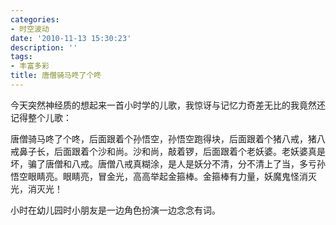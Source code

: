 ```yaml
---
categories:
- 时空波动
date: '2010-11-13 15:30:23'
description: ''
tags:
- 丰富多彩
title: 唐僧骑马咚了个咚
---
```

今天突然神经质的想起来一首小时学的儿歌，我惊讶与记忆力奇差无比的我竟然还记得整个儿歌：



唐僧骑马咚了个咚，后面跟着个孙悟空，孙悟空跑得块，后面跟着个猪八戒，猪八戒鼻子长，后面跟着个沙和尚。沙和尚，敲着锣，后面跟着个老妖婆。老妖婆真是坏，骗了唐僧和八戒。唐僧八戒真糊涂，是人是妖分不清，分不清上了当，多亏孙悟空眼睛亮。眼睛亮，冒金光，高高举起金箍棒。金箍棒有力量，妖魔鬼怪消灭光，消灭光！



小时在幼儿园时小朋友是一边角色扮演一边念念有词。

